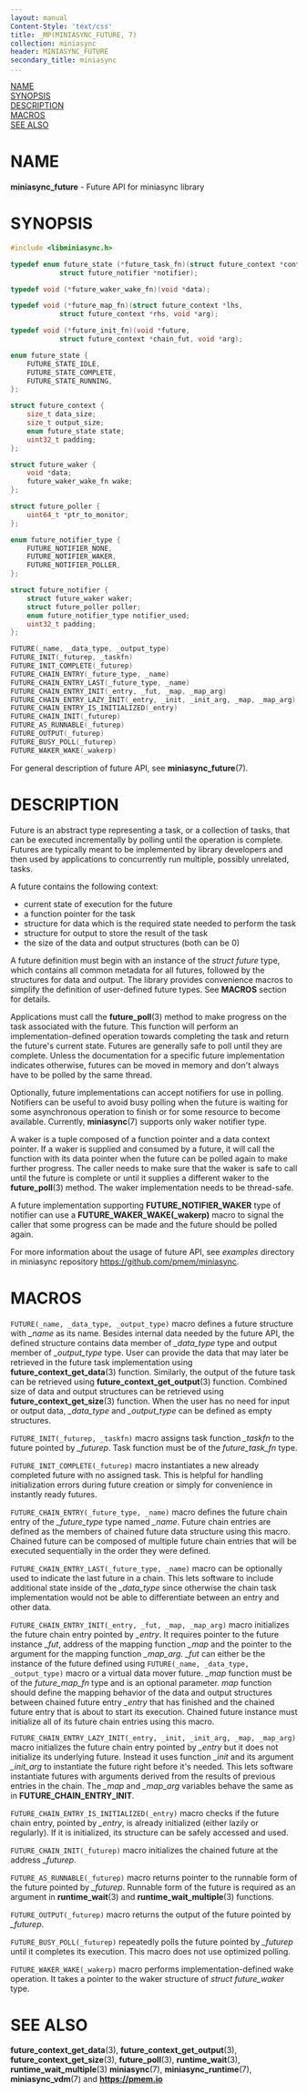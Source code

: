 ```yaml
---
layout: manual
Content-Style: 'text/css'
title: _MP(MINIASYNC_FUTURE, 7)
collection: miniasync
header: MINIASYNC_FUTURE
secondary_title: miniasync
...
```


[comment]: <> (SPDX-License-Identifier: BSD-3-Clause)
[comment]: <> (Copyright 2021-2022, Intel Corporation)

[comment]: <> (miniasync_future.7 -- man page for miniasync future API)

[NAME](#name)<br />
[SYNOPSIS](#synopsis)<br />
[DESCRIPTION](#description)<br />
[MACROS](#macros)<br />
[SEE ALSO](#see-also)<br />

# NAME #

**miniasync_future** - Future API for miniasync library

# SYNOPSIS #

```c
#include <libminiasync.h>

typedef enum future_state (*future_task_fn)(struct future_context *context,
			struct future_notifier *notifier);

typedef void (*future_waker_wake_fn)(void *data);

typedef void (*future_map_fn)(struct future_context *lhs,
			struct future_context *rhs, void *arg);

typedef void (*future_init_fn)(void *future,
			struct future_context *chain_fut, void *arg);

enum future_state {
	FUTURE_STATE_IDLE,
	FUTURE_STATE_COMPLETE,
	FUTURE_STATE_RUNNING,
};

struct future_context {
	size_t data_size;
	size_t output_size;
	enum future_state state;
	uint32_t padding;
};

struct future_waker {
	void *data;
	future_waker_wake_fn wake;
};

struct future_poller {
	uint64_t *ptr_to_monitor;
};

enum future_notifier_type {
	FUTURE_NOTIFIER_NONE,
	FUTURE_NOTIFIER_WAKER,
	FUTURE_NOTIFIER_POLLER,
};

struct future_notifier {
	struct future_waker waker;
	struct future_poller poller;
	enum future_notifier_type notifier_used;
	uint32_t padding;
};

FUTURE(_name, _data_type, _output_type)
FUTURE_INIT(_futurep, _taskfn)
FUTURE_INIT_COMPLETE(_futurep)
FUTURE_CHAIN_ENTRY(_future_type, _name)
FUTURE_CHAIN_ENTRY_LAST(_future_type, _name)
FUTURE_CHAIN_ENTRY_INIT(_entry, _fut, _map, _map_arg)
FUTURE_CHAIN_ENTRY_LAZY_INIT(_entry, _init, _init_arg, _map, _map_arg)
FUTURE_CHAIN_ENTRY_IS_INITIALIZED(_entry)
FUTURE_CHAIN_INIT(_futurep)
FUTURE_AS_RUNNABLE(_futurep)
FUTURE_OUTPUT(_futurep)
FUTURE_BUSY_POLL(_futurep)
FUTURE_WAKER_WAKE(_wakerp)
```

For general description of future API, see **miniasync_future**(7).

# DESCRIPTION #

Future is an abstract type representing a task, or a collection of tasks,
that can be executed incrementally by polling until the operation
is complete. Futures are typically meant to be implemented by library
developers and then used by applications to concurrently run multiple,
possibly unrelated, tasks.

A future contains the following context:
* current state of execution for the future
* a function pointer for the task
* structure for data which is the required state needed to perform the task
* structure for output to store the result of the task
* the size of the data and output structures (both can be 0)

A future definition must begin with an instance of the *struct future* type, which
contains all common metadata for all futures, followed by the structures for
data and output. The library provides convenience macros to simplify
the definition of user-defined future types. See **MACROS** section for details.

Applications must call the **future_poll**(3) method to make progress on the task
associated with the future. This function will perform an implementation-defined
operation towards completing the task and return the future's current state.
Futures are generally safe to poll until they are complete. Unless the documentation
for a specific future implementation indicates otherwise, futures can be moved in
memory and don't always have to be polled by the same thread.

Optionally, future implementations can accept notifiers for use in polling.
Notifiers can be useful to avoid busy polling when the future is waiting for some
asynchronous operation to finish or for some resource to become available.
Currently, **miniasync**(7) supports only waker notifier type.

A waker is a tuple composed of a function pointer and a data context pointer.
If a waker is supplied and consumed by a future, it will call the function with its
data pointer when the future can be polled again to make further progress. The caller
needs to make sure that the waker is safe to call until the future is complete or until
it supplies a different waker to the **future_poll**(3) method. The waker implementation
needs to be thread-safe.

A future implementation supporting **FUTURE_NOTIFIER_WAKER** type of notifier can
use a **FUTURE_WAKER_WAKE(_wakerp)** macro to signal the caller that some progress
can be made and the future should be polled again.

<!-- TODO: Mention **FUTURE_NOTIFIER_POLLER** when it becomes supported. -->

For more information about the usage of future API, see *examples* directory
in miniasync repository <https://github.com/pmem/miniasync>.

# MACROS #

`FUTURE(_name, _data_type, _output_type)` macro defines a future structure with *\_name*
as its name. Besides internal data needed by the future API, the defined structure contains
data member of *\_data_type* type and output member of *\_output_type* type. User can
provide the data that may later be retrieved in the future task implementation using
**future_context_get_data**(3) function. Similarly, the output of the future task can be
retrieved using **future_context_get_output**(3) function. Combined size of data and output
structures can be retrieved using **future_context_get_size**(3) function. When the user has
no need for input or output data, *\_data_type* and *\_output_type* can be defined as empty structures.

`FUTURE_INIT(_futurep, _taskfn)` macro assigns task function *\_taskfn* to the future pointed
by *\_futurep*. Task function must be of the *future_task_fn* type.

`FUTURE_INIT_COMPLETE(_futurep)` macro instantiates a new already completed future with no assigned
task. This is helpful for handling initialization errors during future creation or simply for convenience
in instantly ready futures.

`FUTURE_CHAIN_ENTRY(_future_type, _name)` macro defines the future chain entry of the *\_future_type*
type named *\_name*. Future chain entries are defined as the members of chained future data structure
using this macro. Chained future can be composed of multiple future chain entries that will be
executed sequentially in the order they were defined.

`FUTURE_CHAIN_ENTRY_LAST(_future_type, _name)` macro can be optionally used to indicate the last
future in a chain. This lets software to include additional state inside of the *\_data_type* since
otherwise the chain task implementation would not be able to differentiate between an entry and
other data.

`FUTURE_CHAIN_ENTRY_INIT(_entry, _fut, _map, _map_arg)` macro initializes the future chain
entry pointed by *\_entry*. It requires pointer to the future instance *\_fut*, address of the mapping
function *\_map* and the pointer to the argument for the mapping function *\_map_arg*. *\_fut* can either be
the instance of the future defined using `FUTURE(_name, _data_type, _output_type)` macro or a virtual
data mover future. *\_map* function must be of the *future_map_fn* type and is an optional parameter.
*map* function should define the mapping behavior of the data and output structures between chained
future entry *\_entry* that has finished and the chained future entry that is about to start its execution.
Chained future instance must initialize all of its future chain entries using this macro.

`FUTURE_CHAIN_ENTRY_LAZY_INIT(_entry, _init, _init_arg, _map, _map_arg)` macro initializes the
future chain entry pointed by *\_entry* but it does not initialize its underlying future. Instead
it uses function *\_init* and its argument *\_init_arg* to instantiate the future right before
it's needed. This lets software instantiate futures with arguments derived from the results of
previous entries in the chain. The *\_map* and *\_map_arg* variables behave the
same as in **FUTURE_CHAIN_ENTRY_INIT**.

`FUTURE_CHAIN_ENTRY_IS_INITIALIZED(_entry)` macro checks if the future chain entry, pointed by *\_entry*,
is already initialized (either lazily or regularly). If it is initialized, its structure can be safely
accessed and used.

`FUTURE_CHAIN_INIT(_futurep)` macro initializes the chained future at the address *\_futurep*.

`FUTURE_AS_RUNNABLE(_futurep)` macro returns pointer to the runnable form of the future pointed by
*\_futurep*. Runnable form of the future is required as an argument in **runtime_wait**(3) and
**runtime_wait_multiple**(3) functions.

`FUTURE_OUTPUT(_futurep)` macro returns the output of the future pointed by *\_futurep*.

`FUTURE_BUSY_POLL(_futurep)` repeatedly polls the future pointed by *\_futurep* until
it completes its execution. This macro does not use optimized polling.

`FUTURE_WAKER_WAKE(_wakerp)` macro performs implementation-defined wake operation. It takes
a pointer to the waker structure of *struct future_waker* type.

# SEE ALSO #

**future_context_get_data**(3), **future_context_get_output**(3),
**future_context_get_size**(3), **future_poll**(3),
**runtime_wait**(3), **runtime_wait_multiple**(3)
**miniasync**(7), **miniasync_runtime**(7),
**miniasync_vdm**(7) and **<https://pmem.io>**
